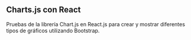 ## Charts.js con React
Pruebas de la librería Chart.js en React.js para crear y mostrar diferentes tipos de gráficos utilizando Bootstrap.
